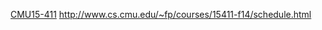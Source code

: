 [CMU15-411](https://www.cs.cmu.edu/afs/cs/academic/class/15411-f20/www/index.html)
http://www.cs.cmu.edu/~fp/courses/15411-f14/schedule.html
